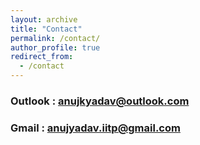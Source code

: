 ```yaml
---
layout: archive
title: "Contact"
permalink: /contact/
author_profile: true
redirect_from:
  - /contact
---
```


### Outlook : [anujkyadav@outlook.com](mailto:anujkyadav@outlook.com)
### Gmail : [anujyadav.iitp@gmail.com](mailto:anujyadav.iitp@gmail.com)
